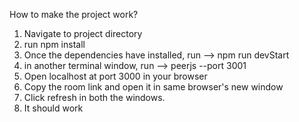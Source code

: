 How to make the project work?

1. Navigate to project directory
2. run npm install
3. Once the dependencies have installed, run --> npm run devStart
4. in another terminal window, run --> peerjs --port 3001
5. Open localhost at port 3000 in your browser
6. Copy the room link and open it in same browser's new window
7. Click refresh in both the windows.
8. It should work
